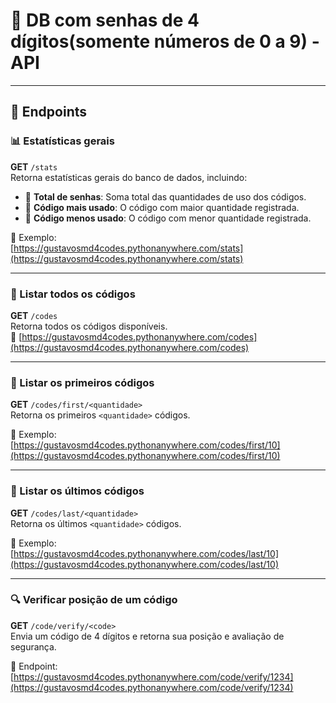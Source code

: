 # 🔐 DB com senhas de 4 dígitos(somente números de 0 a 9) - API

---

## 🚀 Endpoints

### 📊 Estatísticas gerais  
**GET** `/stats`  
Retorna estatísticas gerais do banco de dados, incluindo:  

- 🔢 **Total de senhas**: Soma total das quantidades de uso dos códigos.  
- 🥇 **Código mais usado**: O código com maior quantidade registrada.  
- 🥄 **Código menos usado**: O código com menor quantidade registrada.  

🔗 Exemplo:  
[https://gustavosmd4codes.pythonanywhere.com/stats](https://gustavosmd4codes.pythonanywhere.com/stats)

---

### 📄 Listar todos os códigos

**GET** `/codes`  
Retorna todos os códigos disponíveis.  
🔗 [https://gustavosmd4codes.pythonanywhere.com/codes](https://gustavosmd4codes.pythonanywhere.com/codes)

---

### 🥇 Listar os primeiros códigos

**GET** `/codes/first/<quantidade>`  
Retorna os primeiros `<quantidade>` códigos.

🔗 Exemplo:  
[https://gustavosmd4codes.pythonanywhere.com/codes/first/10](https://gustavosmd4codes.pythonanywhere.com/codes/first/10)

---

### 🏁 Listar os últimos códigos

**GET** `/codes/last/<quantidade>`  
Retorna os últimos `<quantidade>` códigos.

🔗 Exemplo:  
[https://gustavosmd4codes.pythonanywhere.com/codes/last/10](https://gustavosmd4codes.pythonanywhere.com/codes/last/10)

---

### 🔍 Verificar posição de um código

**GET** `/code/verify/<code>`  
Envia um código de 4 dígitos e retorna sua posição e avaliação de segurança.

🔗 Endpoint:  
[https://gustavosmd4codes.pythonanywhere.com/code/verify/1234](https://gustavosmd4codes.pythonanywhere.com/code/verify/1234)

